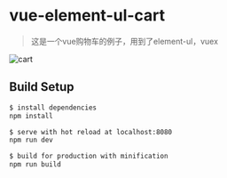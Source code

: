 # vue-element-ul-cart
> 这是一个vue购物车的例子，用到了element-ul，vuex

![cart](https://img-blog.csdn.net/20180718103719673?watermark/2/text/aHR0cHM6Ly9ibG9nLmNzZG4ubmV0L3Nvbmljd2F0ZXI=/font/5a6L5L2T/fontsize/400/fill/I0JBQkFCMA==/dissolve/70) 

## Build Setup

``` bash
$ install dependencies
npm install

$ serve with hot reload at localhost:8080
npm run dev

$ build for production with minification
npm run build
```